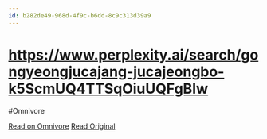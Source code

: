 ```yaml
---
id: b282de49-968d-4f9c-b6dd-8c9c313d39a9
---
```


# https://www.perplexity.ai/search/gongyeongjucajang-jucajeongbo-k5ScmUQ4TTSqOiuUQFgBIw
#Omnivore

[Read on Omnivore](https://omnivore.app/me/https-www-perplexity-ai-search-gongyeongjucajang-jucajeongbo-k-5-193526e255e)
[Read Original](https://www.perplexity.ai/search/gongyeongjucajang-jucajeongbo-k5ScmUQ4TTSqOiuUQFgBIw)

